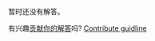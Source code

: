 
暂时还没有解答。

有兴趣[贡献你的解答](https://github.com/BFEdev/BFE.dev-solutions/blob/main/typescript/Search_zh.md)吗? [Contribute guidline](https://github.com/BFEdev/BFE.dev-solutions#how-to-contribute)
